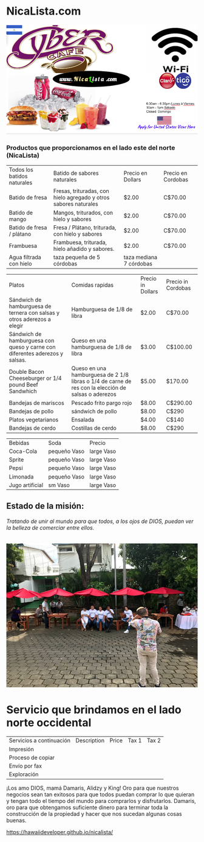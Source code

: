 # NicaLista.com
<img src="nicalista.jpg.png" alt="desayuno visa de estados unidos almuerzo cena cibercafé batidos cerveza hamburguesa whatsapp">



### Productos que proporcionamos en el lado este del norte (NicaLista)
  <table>
  <tr>
    <td>Todos los batidos naturales</td>
    <td>Batido de sabores naturales</td>
    <td>Precio en Dollars</td>
    <td>Precio en Cordobas</td>
  </tr>
  <tr>
    <td>Batido de fresa</td>
    <td> Fresas, trituradas, con hielo agregado y otros sabores naturales </td>
    <td>$2.00</td>
    <td>C$70.00</td>
  </tr>
  <tr>
    <td>Batido de mango</td>
    <td> Mangos, triturados, con hielo y sabores </td>
    <td>$2.00</td>
    <td>C$70.00 </td>
  </tr>
  <tr>
    <td>Batido de fresa / plátano</td>
    <td> Fresa / Plátano, triturada, con hielo y sabores </td>
    <td>$2.00</td>
    <td>C$70.00</td>
  </tr>
     <tr>
    <td>Frambuesa </td>
    <td> Frambuesa, triturada, hielo añadido y sabores. </td>
    <td>$2.00</td>
    <td>C$70.00</td>
  </tr>
  <tr>
    <td>Agua filtrada con hielo</td>
    <td>taza pequeña de 5 córdobas</td>
    <td>taza mediana 7 córdobas</td>
  
  </tr>
</table>


  <table>
  <tr>
    <td>Platos</td>
    <td>Comidas rapidas</td>
    <td>Precio in Dollars</td>
    <td>Precio in Cordobas</td>
  </tr>
  <tr>
    <td>Sándwich de hamburguesa de ternera con salsas y otros aderezos a elegir</td>
    <td> Hamburguesa de 1/8 de libra</td>
    <td>$2.00</td>
    <td>C$70.00</td>
  </tr>
   <tr>
    <td>Sándwich de hamburguesa con queso y carne con diferentes aderezos y salsas.</td>
    <td>Queso en una hamburguesa de 1/8 de libra</td>
    <td>$3.00</td>
    <td>C$100.00</td>
  </tr>
     <td>Double Bacon Cheeseburger or 1/4 pound Beef Sandwhich</td>
    <td>Queso en una hamburguesa de 2 1/8 libras o 1/4 de carne de res con la elección de salsas o aderezos</td>
    <td>$5.00</td>
    <td>$170.00</td>
  </tr>
  <tr>
    <td>Bandejas de mariscos</td>
    <td>Pescado frito pargo rojo</td>
    <td>$8.00</td>
    <td>C$290.00</td>
  </tr>
  <tr>
    <td>Bandejas de pollo</td>
    <td>sándwich de pollo</td>
    <td>$8.00</td>  
    <td>C$290</td>   
  </tr>
     <tr>
    <td>Platos vegetarianos</td>
    <td>Ensalada</td>
    <td>$4.00</td>
    <td>C$140</td>
  </tr>
  <tr>
    <td>Bandejas de cerdo</td>
    <td>Costillas de cerdo</td>
    <td>$8.00</td>
    <td>C$290</td>
  </tr>
</table>
  
  
   <table>
  <tr>
    <td>Bebidas</td>
    <td>Soda</td>
    <td>Precio</td>

  </tr>
  <tr>
    <td>Coca-Cola</td>
    <td>pequeño Vaso</td>
    <td>large Vaso</td>
  </tr>
  <tr>
    <td>Sprite</td>
    <td>pequeño Vaso</td>
    <td>large Vaso</td>
  </tr>
  <tr>
    <td>Pepsi</td>
    <td>pequeño Vaso</td>
    <td>large Vaso</td>
  </tr>
     <tr>
    <td>Limonada</td>
    <td>pequeño Vaso</td>
    <td>large Vaso</td>
  </tr>
  <tr>
    <td>Jugo artificial</td>
    <td>sm Vaso</td>
    <td>large Vaso</td>
  </tr>
</table>

<div class="something" >
  <h2> Estado de la misión: </h2>
 
 
  
 <h6> 
<p>Tratando de unir al mundo para que todos, a los ojos de DIOS, puedan ver la belleza de comerciar entre ellos.</p>
</h6>
  
  
  
  

   
  
     

  

    
</div>




<img src="staff_photo_with_umbrellas.jpeg" alt="staff photo with umbrellas over table">



# Servicio que brindamos en el lado norte occidental

 <table>
  <tr>
    <td>Servicios a continuación</td>
    <td>Description</td>
    <td>Price</td>
    <td>Tax 1</td>
    <td>Tax 2</td>
  </tr>
  <tr>
    <td>Impresión</td>
    <td></td>
    <td></td>
    <td></td>
    <td></td>
  </tr>
  <tr>
    <td>Proceso de copiar</td>
    <td></td>
    <td></td>
    <td></td>
    <td></td>
  </tr>
  <tr>
    <td>Envío por fax</td>
    <td></td>
    <td></td>
    <td></td>
    <td></td>
  </tr>
     <tr>
    <td>Exploración</td>
    <td></td>
    <td></td>
    <td></td>
    <td></td>
  </tr>
</table>







¡Los amo DIOS, mamá Damaris, Alidzy y King! Oro para que nuestros negocios sean tan exitosos para que todos puedan comprar lo que quieran y tengan todo el tiempo del mundo para comprarlos y disfrutarlos. Damaris, oro para que obtengamos suficiente dinero para terminar toda la construcción de la propiedad y hacer que nos sucedan algunas cosas buenas.


https://hawaiideveloper.github.io/nicalista/
